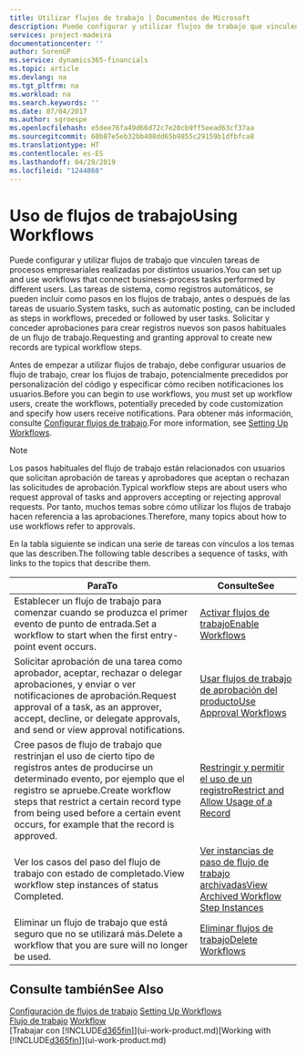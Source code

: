 ```yaml
---
title: Utilizar flujos de trabajo | Documentos de Microsoft
description: Puede configurar y utilizar flujos de trabajo que vinculen tareas de procesos empresariales realizadas por distintos usuarios. Las tareas de sistema, como registros automáticos, se pueden incluir como pasos en los flujos de trabajo, antes o después de las tareas de usuario. Solicitar y conceder aprobaciones para crear registros nuevos son pasos habituales de un flujo de trabajo.
services: project-madeira
documentationcenter: ''
author: SorenGP
ms.service: dynamics365-financials
ms.topic: article
ms.devlang: na
ms.tgt_pltfrm: na
ms.workload: na
ms.search.keywords: ''
ms.date: 07/04/2017
ms.author: sgroespe
ms.openlocfilehash: e5dee76fa49d66d72c7e20cb9ff5eead63cf37aa
ms.sourcegitcommit: 60b87e5eb32bb408dd65b9855c29159b1dfbfca8
ms.translationtype: HT
ms.contentlocale: es-ES
ms.lasthandoff: 04/29/2019
ms.locfileid: "1244868"
---
```

# <a name="using-workflows"></a><span data-ttu-id="a2031-105">Uso de flujos de trabajo</span><span class="sxs-lookup"><span data-stu-id="a2031-105">Using Workflows</span></span>
<span data-ttu-id="a2031-106">Puede configurar y utilizar flujos de trabajo que vinculen tareas de procesos empresariales realizadas por distintos usuarios.</span><span class="sxs-lookup"><span data-stu-id="a2031-106">You can set up and use workflows that connect business-process tasks performed by different users.</span></span> <span data-ttu-id="a2031-107">Las tareas de sistema, como registros automáticos, se pueden incluir como pasos en los flujos de trabajo, antes o después de las tareas de usuario.</span><span class="sxs-lookup"><span data-stu-id="a2031-107">System tasks, such as automatic posting, can be included as steps in workflows, preceded or followed by user tasks.</span></span> <span data-ttu-id="a2031-108">Solicitar y conceder aprobaciones para crear registros nuevos son pasos habituales de un flujo de trabajo.</span><span class="sxs-lookup"><span data-stu-id="a2031-108">Requesting and granting approval to create new records are typical workflow steps.</span></span>  

 <span data-ttu-id="a2031-109">Antes de empezar a utilizar flujos de trabajo, debe configurar usuarios de flujo de trabajo, crear los flujos de trabajo, potencialmente precedidos por personalización del código y especificar cómo reciben notificaciones los usuarios.</span><span class="sxs-lookup"><span data-stu-id="a2031-109">Before you can begin to use workflows, you must set up workflow users, create the workflows, potentially preceded by code customization and specify how users receive notifications.</span></span> <span data-ttu-id="a2031-110">Para obtener más información, consulte [Configurar flujos de trabajo](across-set-up-workflows.md).</span><span class="sxs-lookup"><span data-stu-id="a2031-110">For more information, see [Setting Up Workflows](across-set-up-workflows.md).</span></span>  

> [!NOTE]  
>  <span data-ttu-id="a2031-111">Los pasos habituales del flujo de trabajo están relacionados con usuarios que solicitan aprobación de tareas y aprobadores que aceptan o rechazan las solicitudes de aprobación.</span><span class="sxs-lookup"><span data-stu-id="a2031-111">Typical workflow steps are about users who request approval of tasks and approvers accepting or rejecting approval requests.</span></span> <span data-ttu-id="a2031-112">Por tanto, muchos temas sobre cómo utilizar los flujos de trabajo hacen referencia a las aprobaciones.</span><span class="sxs-lookup"><span data-stu-id="a2031-112">Therefore, many topics about how to use workflows refer to approvals.</span></span>  

 <span data-ttu-id="a2031-113">En la tabla siguiente se indican una serie de tareas con vínculos a los temas que las describen.</span><span class="sxs-lookup"><span data-stu-id="a2031-113">The following table describes a sequence of tasks, with links to the topics that describe them.</span></span>  

|<span data-ttu-id="a2031-114">**Para**</span><span class="sxs-lookup"><span data-stu-id="a2031-114">**To**</span></span>|<span data-ttu-id="a2031-115">**Consulte**</span><span class="sxs-lookup"><span data-stu-id="a2031-115">**See**</span></span>|  
|------------|-------------|  
|<span data-ttu-id="a2031-116">Establecer un flujo de trabajo para comenzar cuando se produzca el primer evento de punto de entrada.</span><span class="sxs-lookup"><span data-stu-id="a2031-116">Set a workflow to start when the first entry-point event occurs.</span></span>|[<span data-ttu-id="a2031-117">Activar flujos de trabajo</span><span class="sxs-lookup"><span data-stu-id="a2031-117">Enable Workflows</span></span>](across-how-to-enable-workflows.md)|  
|<span data-ttu-id="a2031-118">Solicitar aprobación de una tarea como aprobador, aceptar, rechazar o delegar aprobaciones, y enviar o ver notificaciones de aprobación.</span><span class="sxs-lookup"><span data-stu-id="a2031-118">Request approval of a task, as an approver, accept, decline, or delegate approvals, and send or view approval notifications.</span></span>|[<span data-ttu-id="a2031-119">Usar flujos de trabajo de aprobación del producto</span><span class="sxs-lookup"><span data-stu-id="a2031-119">Use Approval Workflows</span></span>](across-how-use-approval-workflows.md)|  
|<span data-ttu-id="a2031-120">Cree pasos de flujo de trabajo que restrinjan el uso de cierto tipo de registros antes de producirse un determinado evento, por ejemplo que el registro se apruebe.</span><span class="sxs-lookup"><span data-stu-id="a2031-120">Create workflow steps that restrict a certain record type from being used before a certain event occurs, for example that the record is approved.</span></span>|[<span data-ttu-id="a2031-121">Restringir y permitir el uso de un registro</span><span class="sxs-lookup"><span data-stu-id="a2031-121">Restrict and Allow Usage of a Record</span></span>](across-how-to-restrict-and-allow-usage-of-a-record.md)|  
|<span data-ttu-id="a2031-122">Ver los casos del paso del flujo de trabajo con estado de completado.</span><span class="sxs-lookup"><span data-stu-id="a2031-122">View workflow step instances of status Completed.</span></span>|[<span data-ttu-id="a2031-123">Ver instancias de paso de flujo de trabajo archivadas</span><span class="sxs-lookup"><span data-stu-id="a2031-123">View Archived Workflow Step Instances</span></span>](across-how-to-view-archived-workflow-step-instances.md)|  
|<span data-ttu-id="a2031-124">Eliminar un flujo de trabajo que está seguro que no se utilizará más.</span><span class="sxs-lookup"><span data-stu-id="a2031-124">Delete a workflow that you are sure will no longer be used.</span></span>|[<span data-ttu-id="a2031-125">Eliminar flujos de trabajo</span><span class="sxs-lookup"><span data-stu-id="a2031-125">Delete Workflows</span></span>](across-how-to-delete-workflows.md)|  

## <a name="see-also"></a><span data-ttu-id="a2031-126">Consulte también</span><span class="sxs-lookup"><span data-stu-id="a2031-126">See Also</span></span>  
<span data-ttu-id="a2031-127">[Configuración de flujos de trabajo](across-set-up-workflows.md) </span><span class="sxs-lookup"><span data-stu-id="a2031-127">[Setting Up Workflows](across-set-up-workflows.md) </span></span>  
<span data-ttu-id="a2031-128">[Flujo de trabajo](across-workflow.md) </span><span class="sxs-lookup"><span data-stu-id="a2031-128">[Workflow](across-workflow.md) </span></span>  
<span data-ttu-id="a2031-129">[Trabajar con [!INCLUDE[d365fin](includes/d365fin_md.md)]](ui-work-product.md)</span><span class="sxs-lookup"><span data-stu-id="a2031-129">[Working with [!INCLUDE[d365fin](includes/d365fin_md.md)]](ui-work-product.md)</span></span>
